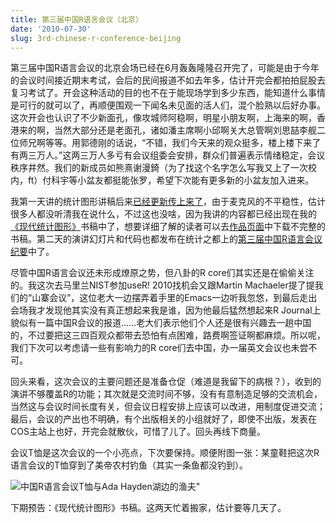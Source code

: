 ```yaml
---
title: 第三届中国R语言会议（北京）
date: '2010-07-30'
slug: 3rd-chinese-r-conference-beijing
---
```


第三届中国R语言会议的北京会场已经在6月轰轰隆隆召开完了，可能是由于今年的会议时间接近期末考试，会后的民间报道不如去年多，估计开完会都拍拍屁股去复习考试了。开会这种活动的目的也不在于能现场学到多少东西，能知道什么事情是可行的就可以了，再顺便围观一下闻名未见面的活人们，混个脸熟以后好办事。这次开会也认识了不少新面孔，像攻城师阿稳啊，明星小朋友啊，上海来的啊，香港来的啊，当然大部分还是老面孔，诸如潘主席啊小邱啊关大总管啊刘思喆李舰二位师兄啊等等。用郭德刚的话说，“不错，我们今天来的观众挺多，楼上楼下来了有两三万人。”这两三万人多亏有会议组委会安排，群众们普遍表示情绪稳定，会议秩序井然。我们的新成员如熊熹谢漫錡（为了找这个名字怎么写我又上了一次校内，ft）付科宇等小盆友都挺能张罗，希望下次能有更多新的小盆友加入进来。

我第一天讲的统计图形讲稿后来[已经更新传上来了](/cn/2010/05/chinar-tutorial-and-sas-experts-wanted/)，由于麦克风的不平稳性，估计很多人都没听清我在说什么，不过这也没啥，因为我讲的内容都已经出现在我的[《现代统计图形》](/cn/publication/#MSG)书稿中了，想要详细了解的读者可以去[作品页面](/cn/publication/)中下载不完整的书稿。第二天的演讲幻灯片和代码也都发布在统计之都上的[第三届中国R语言会议纪要](http://cos.name/2010/06/3rd-china-r-beijing-summary/)中了。

尽管中国R语言会议还未形成燎原之势，但八卦的R core们其实还是在偷偷关注的。我这次去马里兰NIST参加useR! 2010找机会又跟Martin Machaeler提了提我们的“山寨会议”，这位老大一边摆弄着手里的Emacs一边听我忽悠，到最后走出会场我才发现他其实没有真正想起来我是谁，因为他最后猛然想起来R Journal上貌似有一篇中国R会议的报道……老大们表示他们个人还是很有兴趣去一趟中国的，不过要把这三四百观众都带去恐怕有点困难，路费啊签证啊都麻烦。所以呢，我们下次可以考虑请一些有影响力的R core们去中国，办一届英文会议也未尝不可。

回头来看，这次会议的主要问题还是准备仓促（难道是我留下的病根？），收到的演讲不够覆盖R的功能；其次就是交流时间不够，没有有意制造足够的交流机会，当然这与会议时间长度有关，但会议日程安排上应该可以改进，用制度促进交流；最后，会议的产出也不明确，有个出版相关的小组就好了，即使不出版，发表在COS主站上也好，开完会就散伙，可惜了儿了。回头再线下商量。

会议T恤是这次会议的一个小亮点，下次要保持。顺便附图一张：某童鞋把这次R语言会议的T恤穿到了美帝农村钓鱼（其实一条鱼都没钓到）。

![中国R语言会议T恤与Ada Hayden湖边的渔夫"](https://db.yihui.name/imgur/Z9LNk.jpg)

下期预告：《现代统计图形》书稿。这两天忙着搬家，估计要等几天了。

